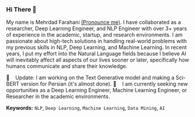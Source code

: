 ### Hi There 👋

My name is Mehrdad Farahani [(Pronounce me)](https://www.nameshouts.com/names/persian/pronounce-mehrdad-farahani). I have collaborated as a researcher, Deep Learning Engineer, and NLP Engineer with over 3+ years of experience in the academic, startup, and research environments. I am passionate about high-tech solutions in handling real-world problems with my previous skills in NLP, Deep Learning, and Machine Learning. In recent years, I put my effort into the Natural Language fields because I believe AI will inevitably affect all aspects of our lives sooner or later, specifically how humans communicate and share their knowledge.

<!-- ![Mehrdad's github stats](https://github-readme-stats.vercel.app/api?username=m3hrdadfi&show_icons=true&theme=vue) -->

🔔 &nbsp;&nbsp; Update: I am working on the Text Generative model and making a Sci-BERT version for Persian (it's almost done).
🔎 &nbsp;&nbsp; I am currently seeking new opportunities as a Deep Learning Engineer, Machine Learning Engineer, or Researcher in the academic environments.

**Keywords:** `NLP`, `Deep Learning`, `Machine Learning`, `Data Mining`, `AI`
